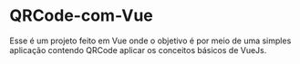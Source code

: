 # QRCode-com-Vue
Esse é um projeto feito em Vue onde o objetivo é por meio de uma simples aplicação contendo QRCode aplicar os conceitos básicos de VueJs.

